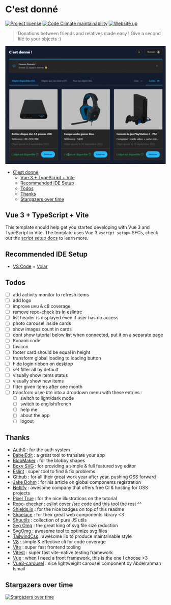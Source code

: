 # C'est donné

[![Project license](https://img.shields.io/github/license/Shuunen/c-est-donne.svg?color=informational)](https://github.com/Shuunen/c-est-donne/blob/master/LICENSE)
[![Code Climate maintainability](https://img.shields.io/codeclimate/maintainability/Shuunen/c-est-donne?style=flat)](https://codeclimate.com/github/Shuunen/c-est-donne)
[![Website up](https://img.shields.io/website/https/c-est-donne.netlify.app)](https://c-est-donne.netlify.app)

> Donations between friends and relatives made easy ! Give a second life to your objects :)

![demo](docs/demo.gif)

- [C'est donné](#cest-donné)
  - [Vue 3 + TypeScript + Vite](#vue-3--typescript--vite)
  - [Recommended IDE Setup](#recommended-ide-setup)
  - [Todos](#todos)
  - [Thanks](#thanks)
  - [Stargazers over time](#stargazers-over-time)

## Vue 3 + TypeScript + Vite

This template should help get you started developing with Vue 3 and TypeScript in Vite. The template uses Vue 3 `<script setup>` SFCs, check out the [script setup docs](https://v3.vuejs.org/api/sfc-script-setup.html#sfc-script-setup) to learn more.

## Recommended IDE Setup

- [VS Code](https://code.visualstudio.com) + [Volar](https://marketplace.visualstudio.com/items?itemName=Vue.volar)

## Todos

- [ ] add activity monitor to refresh items
- [ ] add logo
- [ ] improve uvu & c8 coverage
- [ ] remove repo-check bs in eslintrc
- [ ] list header is displayed even if user has no access
- [ ] photo carousel inside cards
- [ ] show images count in cards
- [ ] dont show tutorial below list when connected, put it on a separate page
- [ ] Konami code
- [ ] favicon
- [ ] footer card should be equal in height
- [ ] transform global loading to loading button
- [ ] hide login ribbon on desktop
- [ ] set filter all by default
- [ ] visually show items status
- [ ] visually show new items
- [ ] filter given items after one month
- [ ] transform user-btn into a dropdown menu with these entries :
  - [ ] switch to light/dark mode
  - [ ] switch to english/french
  - [ ] help me
  - [ ] about the app
  - [ ] logout

## Thanks

- [Auth0](https://auth0.com) : for the auth system
- [BabelEdit](https://www.codeandweb.com/babeledit) : a great tool to translate your app
- [BlobMaker](https://www.blobmaker.app) : for the blobby shapes
- [Boxy SVG](https://boxy-svg.com) : for providing a simple & full featured svg editor
- [Eslint](https://eslint.org) : super tool to find & fix problems  
- [Github](https://github.com) : for all their great work year after year, pushing OSS forward  
- [Jake Dohm](https://dev.to/jakedohm_34/auto-registering-all-your-components-in-vue-3-with-vite-4884) : for his article on global components registration
- [Netlify](https://netlify.com) : awesome company that offers free CI & hosting for OSS projects
- [Pixel True](https://ui8.net/pixel-true-designs/products/70-beautiful-free-illustrations) : for the nice illustrations on the tutorial
- [Repo-checker](https://github.com/Shuunen/repo-checker) : eslint cover /src code and this tool the rest ^^  
- [Shields.io](https://shields.io) : for the nice badges on top of this readme
- [Shoelace](https://shoelace.style) : for their great web components library <3
- [Shuutils](https://github.com/Shuunen/shuutils) : collection of pure JS utils
- [Svg Omg](https://jakearchibald.github.io/svgomg/) : the great king of svg file size reduction
- [SvgOmg](https://jakearchibald.github.io/svgomg) : awesome tool to optimize svg files
- [TailwindCss](https://tailwindcss.com) : awesome lib to produce maintainable style
- [V8](https://github.com/demurgos/v8-coverage) : simple & effective cli for code coverage
- [Vite](https://github.com/vitejs/vite) : super fast frontend tooling  
- [Vitest](https://github.com/vitest-dev/vitest) : super fast vite-native testing framework
- [Vue](https://vuejs.org) : when I need a front framework, this is the one I choose <3
- [Vue3-carousel](https://github.com/ismail9k/vue3-carousel) : nice lightweight carousel component by Abdelrahman Ismail

## Stargazers over time

[![Stargazers over time](https://starchart.cc/Shuunen/c-est-donne.svg?variant=adaptive)](https://starchart.cc/Shuunen/c-est-donne)
